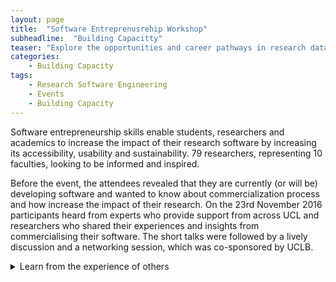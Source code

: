 ```yaml
---
layout: page
title:  "Software Entreprenusrehip Workshop"
subheadline:  "Building Capacitty"
teaser: "Explore the opportunities and career pathways in research data, research software, & infrastructure"
categories:
    - Building Capacity
tags:
    - Research Software Engineering
    - Events
    - Building Capacity
---
```


Software entrepreneurship skills enable students, researchers and academics to increase the impact of their research software by increasing its accessibility, usability and sustainability. 79 researchers, representing 10 faculties, looking to be informed and inspired.

Before the event, the attendees revealed that they are currently (or will be) developing software and wanted to know about commercialization process and how increase the impact of their research.  On the 23rd November 2016 participants heard from experts who provide support from across UCL and researchers who shared their experiences and insights from commercialising their software. The short talks were followed by a lively discussion and a networking session, which was co-sponsored by UCLB.

<details>
  <summary>Learn from the experience of others</summary>
    
* Prof Jonathan Tennyson (Physics and Astronomy), founded Quantemol in 2004 and is its CSO. He shared how generating income can support ongoing software maintenance and future developments, which ensures that the longevity of the software and subsequently its impact.  He also highlighted how establishing Quantemol was included in REF2014 as a case study and assisted his case for promotion to professor. 

* Dr Daniel Hulme founded and is the CEO of Satalia in 2008 and is its CEO and is member of the UCL Computer Science IMPACT team. He highlighted that although research software might have many potential applications, it is necessary to identify those who value it sufficiently to pay to use it. He also mentioned the importance of networking and understanding your customers. 

* Dr Jun Wang (Computer Science) co-founded MediaGamma in 2014 and is its CTO. He shared how commitment is key in developing a spinout company and the support available from UCLB.  MediaGamma was the first recipient of Proof of Concept funding from the UCL Technology Fund in 2015 and received the UCLB One-to- Watch award for 2016.   

</details>
